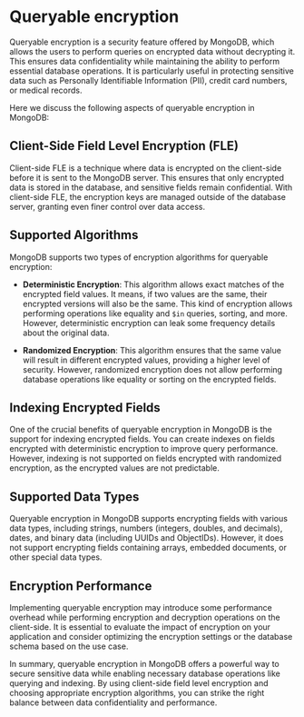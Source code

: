 # Queryable encryption

Queryable encryption is a security feature offered by MongoDB, which allows the users to perform queries on encrypted data without decrypting it. This ensures data confidentiality while maintaining the ability to perform essential database operations. It is particularly useful in protecting sensitive data such as Personally Identifiable Information (PII), credit card numbers, or medical records.

Here we discuss the following aspects of queryable encryption in MongoDB:

## Client-Side Field Level Encryption (FLE)

Client-side FLE is a technique where data is encrypted on the client-side before it is sent to the MongoDB server. This ensures that only encrypted data is stored in the database, and sensitive fields remain confidential. With client-side FLE, the encryption keys are managed outside of the database server, granting even finer control over data access.

## Supported Algorithms

MongoDB supports two types of encryption algorithms for queryable encryption:

- **Deterministic Encryption**: This algorithm allows exact matches of the encrypted field values. It means, if two values are the same, their encrypted versions will also be the same. This kind of encryption allows performing operations like equality and `$in` queries, sorting, and more. However, deterministic encryption can leak some frequency details about the original data.

- **Randomized Encryption**: This algorithm ensures that the same value will result in different encrypted values, providing a higher level of security. However, randomized encryption does not allow performing database operations like equality or sorting on the encrypted fields.

## Indexing Encrypted Fields

One of the crucial benefits of queryable encryption in MongoDB is the support for indexing encrypted fields. You can create indexes on fields encrypted with deterministic encryption to improve query performance. However, indexing is not supported on fields encrypted with randomized encryption, as the encrypted values are not predictable.

## Supported Data Types

Queryable encryption in MongoDB supports encrypting fields with various data types, including strings, numbers (integers, doubles, and decimals), dates, and binary data (including UUIDs and ObjectIDs). However, it does not support encrypting fields containing arrays, embedded documents, or other special data types.

## Encryption Performance

Implementing queryable encryption may introduce some performance overhead while performing encryption and decryption operations on the client-side. It is essential to evaluate the impact of encryption on your application and consider optimizing the encryption settings or the database schema based on the use case.

In summary, queryable encryption in MongoDB offers a powerful way to secure sensitive data while enabling necessary database operations like querying and indexing. By using client-side field level encryption and choosing appropriate encryption algorithms, you can strike the right balance between data confidentiality and performance.
